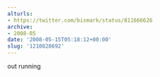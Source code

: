 ```yaml
---
alturls:
- https://twitter.com/bismark/status/811666626
archive:
- 2008-05
date: '2008-05-15T05:18:12+00:00'
slug: '1210828692'
---
```


out running

